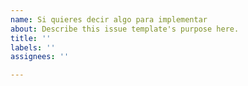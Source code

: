 ```yaml
---
name: Si quieres decir algo para implementar
about: Describe this issue template's purpose here.
title: ''
labels: ''
assignees: ''

---
```



